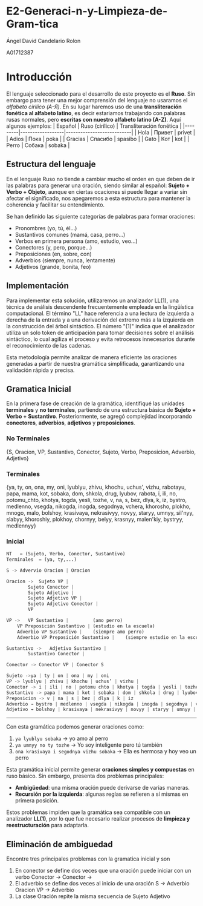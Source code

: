 # E2-Generaci-n-y-Limpieza-de-Gram-tica

Ángel David Candelario Rolon

A01712387

# Introducción
El lenguaje seleccionado para el desarrollo de este proyecto es el **Ruso**. Sin embargo para tener una mejor comprensión del lenguaje no usaramos el *alfabeto círilico (А-Я)*. En su lugar haremos uso de una **transliteración fonética al alfabeto latino**, es decir estariamos trabajando con palabras rusas normales, pero **escritas con nuestro alfabeto latino (A-Z)**. Aquí algunos ejemplos:
| Español | Ruso (cirílico) | Transliteración fonética |
|---------|------------------|---------------------------|
| Hola    | Привет           | privet                    |
| Adios   | Пока             | poka                      |
| Gracias | Спасибо          | spasibo                   |
| Gato    | Кот              | kot                       |
| Perro   | Собака           | sobaka                    |

## Estructura del lenguaje

En el lenguaje Ruso no tiende a cambiar mucho el orden en que deben de ir las palabras para generar una oración, siendo similar al español: **Sujeto + Verbo + Objeto**, aunque en ciertas ocaciones si puede llegar a variar sin afectar el significado, nos apegaremos a esta estructura para mantener la coherencia y facilitar su entendimiento.

Se han definido las siguiente categorías de palabras para formar oraciones:
 - Pronombres (yo, tú, él…)
 - Sustantivos comunes (mamá, casa, perro…)
 - Verbos en primera persona (amo, estudio, veo…)
 - Conectores (y, pero, porque…)
 - Preposiciones (en, sobre, con)
 - Adverbios (siempre, nunca, lentamente)
 - Adjetivos (grande, bonita, feo)

## Implementación

Para implementar esta solución, utilizaremos un analizador LL(1), una técnica de análisis descendente frecuentemente empleada en la lingüística computacional. El término "LL" hace referencia a una lectura de izquierda a derecha de la entrada y a una derivación del extremo más a la izquierda en la construcción del árbol sintáctico. El número "(1)" indica que el analizador utiliza un solo token de anticipación para tomar decisiones sobre el análisis sintáctico, lo cual agiliza el proceso y evita retrocesos innecesarios durante el reconocimiento de las cadenas.

Esta metodología permite analizar de manera eficiente las oraciones generadas a partir de nuestra gramática simplificada, garantizando una validación rápida y precisa.

## Gramatica Inicial

En la primera fase de creación de la gramática, identifiqué las unidades **terminales** y **no terminales**, partiendo de una estructura básica de **Sujeto + Verbo + Sustantivo**. Posteriormente, se agregó complejidad incorporando **conectores**, **adverbios**, **adjetivos** y **preposiciones**.

### No Terminales

{S, Oracion, VP, Sustantivo, Conector, Sujeto, Verbo, Preposicion, Adverbio, Adjetivo}

### Terminales

{ya, ty, on, ona, my, oni, lyublyu, zhivu, khochu, uchus', vizhu, rabotayu, papa, mama, kot, sobaka, dom, shkola, drug, lyubov, rabota, i, ili, no, potomu_chto, khotya, togda, yesli, tozhe, v, na, s, bez, dlya, k, iz, bystro, medlenno, vsegda, nikogda, inogda, segodnya, vchera, khorosho, plokho, mnogo, malo, bolshoy, krasivaya, nekrasivyy, novyy, staryy, umnyy, sil'nyy, slabyy, khoroshiy, plokhoy, chornyy, belyy, krasnyy, malen'kiy, bystryy, medlennyy}

### Inicial

```python
NT   = (Sujeto, Verbo, Conector, Sustantivo)
Terminales  = (ya, ty,...)

S -> Advervio Oracion | Oracion

Oracion -> 	Sujeto VP |
		Sujeto Conector |
		Sujeto Adjetivo |
		Sujeto Adjetivo VP |
		Sujeto Adjetivo Conector |
		VP 

VP -> 	VP Sustantivo |			(amo perro)
	VP Preposición Sustantivo |	(estudio en la escuela)
	Adverbio VP Sustantivo |	(siempre amo perro)
	Adverbio VP Preposición Sustantivo |	(siempre estudio en la escuela)

Sustantivo -> 	Adjetivo Sustantivo |
		Sustantivo Conector |

Conector -> Conector VP | Conector S

Sujeto ->ya | ty | on | ona | my | oni
VP -> lyublyu | zhivu | khochu | uchus’ | vizhu | 
Conector -> i | ili | no | potomu chto | khotya | togda | yesli | tozhe
Sustantivo -> papa | mama | kot | sobaka | dom | shkola | drug | lyubov
Preposicion -> v | na | s | bez | dlya | k | iz
Adverbio → bystro | medlenno | vsegda | nikogda | inogda | segodnya | vchera | khorosho | plokho | mnogo | malo
Adjetivo → bolshoy | krasivaya | nekrasivyy | novyy | staryy | umnyy | sil'nyy | slabyy | khoroshiy | plokhoy | chornyy | belyy | krasnyy | malen’kiy | bystryy | medlennyy
```
---

Con esta gramática podemos generar oraciones como:
 1. ```ya lyublyu sobaka``` → yo amo al perro
 2. ```ya umnyy no ty tozhe``` → Yo soy inteligente pero tú también
 3. ```ona krasivaya i segodnya vizhu sobaka``` → Ella es hermosa y hoy veo un perro

Esta gramática inicial permite generar **oraciones simples y compuestas** en ruso básico. Sin embargo, presenta dos problemas principales:

- **Ambigüedad**: una misma oración puede derivarse de varias maneras.
- **Recursión por la izquierda**: algunas reglas se refieren a sí mismas en primera posición.

Estos problemas impiden que la gramática sea compatible con un analizador **LL(1)**, por lo que fue necesario realizar procesos de **limpieza y reestructuración** para adaptarla.

## Eliminación de ambiguedad
Encontre tres principales problemas con la gramatica inicial y son
1. En conector se define dos veces que una oración puede iniciar con un verbo
Conector -> 
Conector -> 
3. El adverbio se define dos veces al inicio de una oración
   S -> Adverbio Oracion
   VP -> Adverbio  
5. La clase Oración repite la misma secuencia de Sujeto Adjetivo
